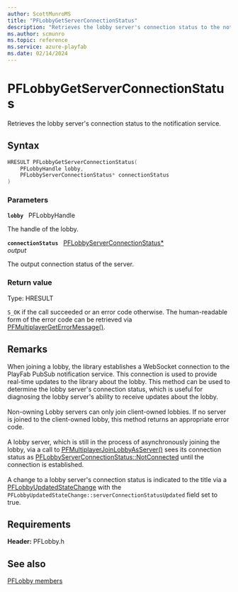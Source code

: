 ```yaml
---
author: ScottMunroMS
title: "PFLobbyGetServerConnectionStatus"
description: "Retrieves the lobby server's connection status to the notification service."
ms.author: scmunro
ms.topic: reference
ms.service: azure-playfab
ms.date: 02/14/2024
---
```


# PFLobbyGetServerConnectionStatus  

Retrieves the lobby server's connection status to the notification service.  

## Syntax  
  
```cpp
HRESULT PFLobbyGetServerConnectionStatus(  
    PFLobbyHandle lobby,  
    PFLobbyServerConnectionStatus* connectionStatus  
)  
```  
  
### Parameters  
  
**`lobby`** &nbsp; PFLobbyHandle  
  
The handle of the lobby.  
  
**`connectionStatus`** &nbsp; [PFLobbyServerConnectionStatus*](../enums/pflobbyserverconnectionstatus.md)  
*output*  
  
The output connection status of the server.  
  
  
### Return value
Type: HRESULT
  
```S_OK``` if the call succeeded or an error code otherwise. The human-readable form of the error code can be retrieved via [PFMultiplayerGetErrorMessage()](../../pfmultiplayer/functions/pfmultiplayergeterrormessage.md).
  
## Remarks  
  
When joining a lobby, the library establishes a WebSocket connection to the PlayFab PubSub notification service. This connection is used to provide real-time updates to the library about the lobby. This method can be used to determine the lobby server's connection status, which is useful for diagnosing the lobby server's ability to receive updates about the lobby. <br /><br /> Non-owning Lobby servers can only join client-owned lobbies. If no server is joined to the client-owned lobby, this method returns an appropriate error code.   <br /><br /> A lobby server, which is still in the process of asynchronously joining the lobby, via a call to [PFMultiplayerJoinLobbyAsServer()](pfmultiplayerjoinlobbyasserver.md) sees its connection status as [PFLobbyServerConnectionStatus::NotConnected](../enums/pflobbyserverconnectionstatus.md) until the connection is established.   <br /><br /> A change to a lobby server's connection status is indicated to the title via a [PFLobbyUpdatedStateChange](../structs/pflobbyupdatedstatechange.md) with the ```PFLobbyUpdatedStateChange::serverConnectionStatusUpdated``` field set to true.
  
## Requirements  
  
**Header:** PFLobby.h
  
## See also  
[PFLobby members](../pflobby_members.md)  

  
  
